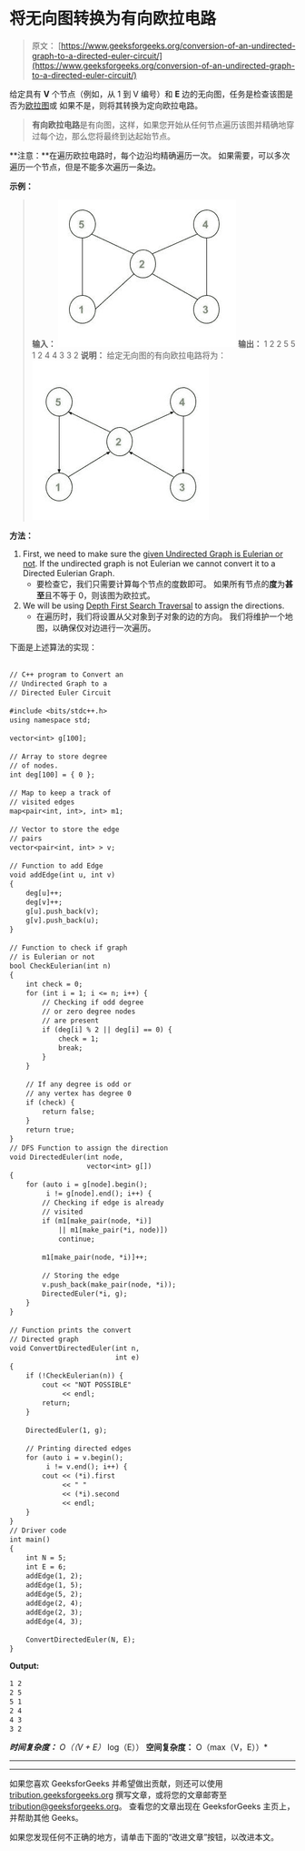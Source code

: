 # 将无向图转换为有向欧拉电路

> 原文： [https://www.geeksforgeeks.org/conversion-of-an-undirected-graph-to-a-directed-euler-circuit/](https://www.geeksforgeeks.org/conversion-of-an-undirected-graph-to-a-directed-euler-circuit/)

给定具有 **V** 个节点（例如，从 1 到 V 编号）和 **E** 边的无向图，任务是检查该图是否为[欧拉图](https://www.geeksforgeeks.org/eulerian-path-and-circuit/)或 如果不是，则将其转换为定向欧拉电路。

> **有向欧拉电路**是有向图，这样，如果您开始从任何节点遍历该图并精确地穿过每个边，那么您将最终到达起始节点。

**注意：**在遍历欧拉电路时，每个边沿均精确遍历一次。 如果需要，可以多次遍历一个节点，但是不能多次遍历一条边。

**示例：**

> **输入：**
> [![](img/120e2b96fb0e6cad934ddda1856785cd.png)](https://media.geeksforgeeks.org/wp-content/uploads/20200504214719/in3.jpg) 
> **输出：**
> 1 2
> 2 5
> 5 1
> 2 4
> 4 3
> 3 2
> **说明：**
> 给定无向图的有向欧拉电路将为：
> [![](img/a1be838ecd27d7d986d42b3ab13061bc.png)](https://media.geeksforgeeks.org/wp-content/uploads/20200504214717/out7.jpg)

**方法：**

1.  First, we need to make sure the [given Undirected Graph is Eulerian or not](https://www.geeksforgeeks.org/eulerian-path-and-circuit/). If the undirected graph is not Eulerian we cannot convert it to a Directed Eulerian Graph.
    *   要检查它，我们只需要计算每个节点的度数即可。 如果所有节点的**度**为**甚至**且不等于 0，则该图为欧拉式。
2.  We will be using [Depth First Search Traversal](https://www.geeksforgeeks.org/depth-first-search-or-dfs-for-a-graph/) to assign the directions.
    *   在遍历时，我们将设置从父对象到子对象的边的方向。 我们将维护一个地图，以确保仅对边进行一次遍历。

下面是上述算法的实现：

```

// C++ program to Convert an 
// Undirected Graph to a 
// Directed Euler Circuit 

#include <bits/stdc++.h> 
using namespace std; 

vector<int> g[100]; 

// Array to store degree 
// of nodes. 
int deg[100] = { 0 }; 

// Map to keep a track of 
// visited edges 
map<pair<int, int>, int> m1; 

// Vector to store the edge 
// pairs 
vector<pair<int, int> > v; 

// Function to add Edge 
void addEdge(int u, int v) 
{ 
    deg[u]++; 
    deg[v]++; 
    g[u].push_back(v); 
    g[v].push_back(u); 
} 

// Function to check if graph 
// is Eulerian or not 
bool CheckEulerian(int n) 
{ 
    int check = 0; 
    for (int i = 1; i <= n; i++) { 
        // Checking if odd degree 
        // or zero degree nodes 
        // are present 
        if (deg[i] % 2 || deg[i] == 0) { 
            check = 1; 
            break; 
        } 
    } 

    // If any degree is odd or 
    // any vertex has degree 0 
    if (check) { 
        return false; 
    } 
    return true; 
} 
// DFS Function to assign the direction 
void DirectedEuler(int node, 
                   vector<int> g[]) 
{ 
    for (auto i = g[node].begin(); 
         i != g[node].end(); i++) { 
        // Checking if edge is already 
        // visited 
        if (m1[make_pair(node, *i)] 
            || m1[make_pair(*i, node)]) 
            continue; 

        m1[make_pair(node, *i)]++; 

        // Storing the edge 
        v.push_back(make_pair(node, *i)); 
        DirectedEuler(*i, g); 
    } 
} 

// Function prints the convert 
// Directed graph 
void ConvertDirectedEuler(int n, 
                          int e) 
{ 
    if (!CheckEulerian(n)) { 
        cout << "NOT POSSIBLE"
             << endl; 
        return; 
    } 

    DirectedEuler(1, g); 

    // Printing directed edges 
    for (auto i = v.begin(); 
         i != v.end(); i++) { 
        cout << (*i).first 
             << " "
             << (*i).second 
             << endl; 
    } 
} 
// Driver code 
int main() 
{ 
    int N = 5; 
    int E = 6; 
    addEdge(1, 2); 
    addEdge(1, 5); 
    addEdge(5, 2); 
    addEdge(2, 4); 
    addEdge(2, 3); 
    addEdge(4, 3); 

    ConvertDirectedEuler(N, E); 
} 

```

**Output:**

```
1 2
2 5
5 1
2 4
4 3
3 2

```

***时间复杂度：** O（（V + E）* log（E））
**空间复杂度：** O（max（V，E））*



* * *

* * *

如果您喜欢 GeeksforGeeks 并希望做出贡献，则还可以使用 [tribution.geeksforgeeks.org](https://contribute.geeksforgeeks.org/) 撰写文章，或将您的文章邮寄至 tribution@geeksforgeeks.org。 查看您的文章出现在 GeeksforGeeks 主页上，并帮助其他 Geeks。

如果您发现任何不正确的地方，请单击下面的“改进文章”按钮，以改进本文。